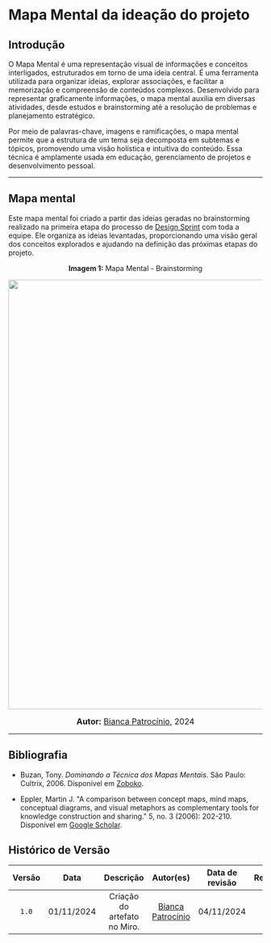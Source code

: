 # Mapa Mental da ideação do projeto

## Introdução

O Mapa Mental é uma representação visual de informações e conceitos interligados, estruturados em torno de uma ideia central. É uma ferramenta utilizada para organizar ideias, explorar associações, e facilitar a memorização e compreensão de conteúdos complexos. Desenvolvido para representar graficamente informações, o mapa mental auxilia em diversas atividades, desde estudos e brainstorming até a resolução de problemas e planejamento estratégico.

Por meio de palavras-chave, imagens e ramificações, o mapa mental permite que a estrutura de um tema seja decomposta em subtemas e tópicos, promovendo uma visão holística e intuitiva do conteúdo. Essa técnica é amplamente usada em educação, gerenciamento de projetos e desenvolvimento pessoal.

---

## Mapa mental

Este mapa mental foi criado a partir das ideias geradas no brainstorming realizado na primeira etapa do processo de [Design Sprint](docs/Base/1.1.DesignSprint.md) com toda a equipe. Ele organiza as ideias levantadas, proporcionando uma visão geral dos conceitos explorados e ajudando na definição das próximas etapas do projeto.
<center>

<p align="center" > <strong> Imagem 1:</Strong> Mapa Mental - Brainstorming</font> <gitbr></p>


<div style="text-align: center;">
    <img src="./Base/Assets/artefato_generalista/mapa_mental/MapaMental.png"  width="850px">
</div>
</center>

<font size="3"><p style="text-align: center"><b>Autor:</b>  [Bianca Patrocínio](https://github.com/BiancaPatrocinio7), 2024</p></font>

---

## Bibliografia

- Buzan, Tony. *Dominando a Técnica dos Mapas Mentais*. São Paulo: Cultrix, 2006. Disponível em [Zoboko](https://zoboko.com/book/6onm8w0q/dominando-a-tecnica-dos-mapas-mentais).

- Eppler, Martin J. "A comparison between concept maps, mind maps, conceptual diagrams, and visual metaphors as complementary tools for knowledge construction and sharing." 5, no. 3 (2006): 202-210. Disponível em [Google Scholar](https://scholar.google.com/).


## Histórico de Versão
| Versão | Data | Descrição | Autor(es) | Data de revisão | Revisor(es) |
| :-: | :-: | :-: | :-: | :-: | :-: |
| `1.0` | 01/11/2024  | Criação do artefato no Miro. | [Bianca Patrocínio](https://github.com/BiancaPatrocinio7) | 04/11/2024 | [Johnny Lopes](https://github.com/JohnnyLopess)  |

